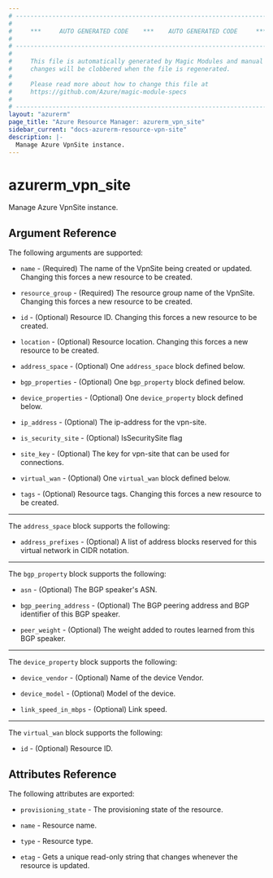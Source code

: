 ```yaml
---
# ----------------------------------------------------------------------------
#
#     ***     AUTO GENERATED CODE    ***    AUTO GENERATED CODE     ***
#
# ----------------------------------------------------------------------------
#
#     This file is automatically generated by Magic Modules and manual
#     changes will be clobbered when the file is regenerated.
#
#     Please read more about how to change this file at
#     https://github.com/Azure/magic-module-specs
#
# ----------------------------------------------------------------------------
layout: "azurerm"
page_title: "Azure Resource Manager: azurerm_vpn_site"
sidebar_current: "docs-azurerm-resource-vpn-site"
description: |-
  Manage Azure VpnSite instance.
---
```


# azurerm_vpn_site

Manage Azure VpnSite instance.


## Argument Reference

The following arguments are supported:

* `name` - (Required) The name of the VpnSite being created or updated. Changing this forces a new resource to be created.

* `resource_group` - (Required) The resource group name of the VpnSite. Changing this forces a new resource to be created.

* `id` - (Optional) Resource ID. Changing this forces a new resource to be created.

* `location` - (Optional) Resource location. Changing this forces a new resource to be created.

* `address_space` - (Optional) One `address_space` block defined below.

* `bgp_properties` - (Optional) One `bgp_property` block defined below.

* `device_properties` - (Optional) One `device_property` block defined below.

* `ip_address` - (Optional) The ip-address for the vpn-site.

* `is_security_site` - (Optional) IsSecuritySite flag

* `site_key` - (Optional) The key for vpn-site that can be used for connections.

* `virtual_wan` - (Optional) One `virtual_wan` block defined below.

* `tags` - (Optional) Resource tags. Changing this forces a new resource to be created.

---

The `address_space` block supports the following:

* `address_prefixes` - (Optional) A list of address blocks reserved for this virtual network in CIDR notation.

---

The `bgp_property` block supports the following:

* `asn` - (Optional) The BGP speaker's ASN.

* `bgp_peering_address` - (Optional) The BGP peering address and BGP identifier of this BGP speaker.

* `peer_weight` - (Optional) The weight added to routes learned from this BGP speaker.

---

The `device_property` block supports the following:

* `device_vendor` - (Optional) Name of the device Vendor.

* `device_model` - (Optional) Model of the device.

* `link_speed_in_mbps` - (Optional) Link speed.

---

The `virtual_wan` block supports the following:

* `id` - (Optional) Resource ID.

## Attributes Reference

The following attributes are exported:

* `provisioning_state` - The provisioning state of the resource.

* `name` - Resource name.

* `type` - Resource type.

* `etag` - Gets a unique read-only string that changes whenever the resource is updated.
